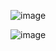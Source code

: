 ![image](https://github.com/user-attachments/assets/c0f6b408-7742-463c-8c5f-860019ad0fa5)

![image](https://github.com/user-attachments/assets/0f827627-b293-4320-b5c0-44fbf104c204)
